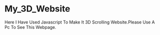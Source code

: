 # My_3D_Website
Here I Have Used Javascript To Make It 3D Scrolling Website.Please Use A Pc To See This Webpage.
